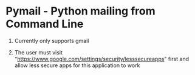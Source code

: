 # Pymail - Python mailing from Command Line 

1. Currently only supports gmail

2. The user must visit "https://www.google.com/settings/security/lesssecureapps" first and allow less secure apps for this application to work


